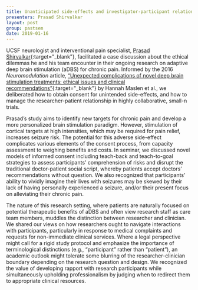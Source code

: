 ```yaml
---
title: Unanticipated side-effects and investigator-participant relationships in aDBS for chronic pain
presenters: Prasad Shirvalkar
layout: post
group: pastsem
date: 2019-01-16
---
```


UCSF neurologist and interventional pain specialist, [Prasad Shirvalkar](https://profiles.ucsf.edu/prasad.shirvalkar){:target="\_blank"}, facilitated a case discussion about the ethical dilemmas he 
and his team encounter in their ongoing research on adaptive deep brain stimulation (aDBS) for chronic pain. Informed by the 2016 
*Neuromodulation* article, [“Unexpected complications of novel deep brain stimulation treatments: ethical issues and clinical 
recommendations”](https://onlinelibrary.wiley.com/doi/full/10.1111/ner.12613){:target="\_blank"} by Hannah Maslen et al., we deliberated how to obtain consent for unintended side-effects, and how to manage the 
researcher-patient relationship in highly collaborative, small-n trials.


Prasad’s study aims to identify new targets for chronic pain and develop a more personalized brain stimulation paradigm. However, stimulation of cortical targets at high intensities, which may be required for pain relief, 
increases seizure risk. The potential for this adverse side-effect complicates various elements of the consent process, from capacity 
assessment to weighing benefits and costs. In seminar, we discussed novel models of informed 
consent including teach-back and teach-to-goal strategies to assess participants’ comprehension of risks 
and disrupt the traditional doctor-patient social script, whereby patients accept doctors’ recommendations without question. 
We also recognized that participants’ ability to vividly imagine their lives with seizures may be skewed by their lack of having 
personally experienced a seizure, and/or their present focus on alleviating their chronic pain. 


The nature of this research setting, where patients are naturally focused on potential 
therapeutic benefits of aDBS and often view research staff as care team members, 
muddles the distinction between researcher and clinician. We shared our views on how researchers ought to navigate interactions
with participants, particularly in response to medical complaints and requests for non-immediate clinical services. Where a legal 
perspective might call for a rigid study protocol and emphasize the importance of terminological 
distinctions (e.g., “participant” rather than “patient”), 
an academic outlook might tolerate some blurring of the researcher-clinician boundary depending 
on the research question and design. We recognized the 
value of developing rapport with research participants while simultaneously upholding professionalism by judging when to redirect them to 
 appropriate clinical resources.
